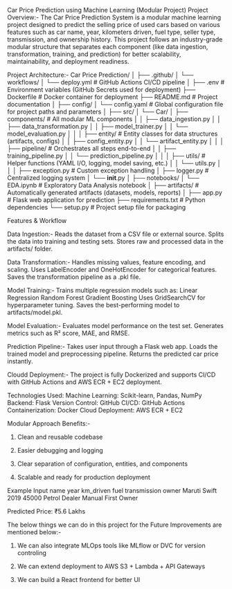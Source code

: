 Car Price Prediction using Machine Learning (Modular Project)
Project Overview:-
The Car Price Prediction System is a modular machine learning project designed to predict the selling price of used cars based on various features such as car name, year, kilometers driven, fuel type, seller type, transmission, and ownership history.
This project follows an industry-grade modular structure that separates each component (like data ingestion, transformation, training, and prediction) for better scalability, maintainability, and deployment readiness.


Project Architecture:- 
Car Price Prediction/
│
├── .github/
│   └── workflows/
│       └── deploy.yml          # GitHub Actions CI/CD pipeline
│
├── .env                        # Environment variables (GitHub Secrets used for deployment)
├── Dockerfile                  # Docker container for deployment
├── README.md                   # Project documentation
│
├── config/
│   └── config.yaml             # Global configuration file for project paths and parameters
│
├── src/
│   └── Car/
│       ├── components/         # All modular ML components
│       │   ├── data_ingestion.py
│       │   ├── data_transformation.py
│       │   ├── model_trainer.py
│       │   └── model_evaluation.py
│       │
│       ├── entity/             # Entity classes for data structures (artifacts, configs)
│       │   ├── config_entity.py
│       │   └── artifact_entity.py
│       │
│       ├── pipeline/           # Orchestrates all steps end-to-end
│       │   ├── training_pipeline.py
│       │   └── prediction_pipeline.py
│       │
│       ├── utils/              # Helper functions (YAML I/O, logging, model saving, etc.)
│       │   └── utils.py
│       │
│       ├── exception.py        # Custom exception handling
│       ├── logger.py           # Centralized logging system
│       └── __init__.py
│
├── notebooks/
│   └── EDA.ipynb               # Exploratory Data Analysis notebook
│
├── artifacts/                  # Automatically generated artifacts (datasets, models, reports)
│
├── app.py                      # Flask web application for prediction
├── requirements.txt            # Python dependencies
└── setup.py                    # Project setup file for packaging

Features & Workflow

Data Ingestion:-
Reads the dataset from a CSV file or external source.
Splits the data into training and testing sets.
Stores raw and processed data in the artifacts/ folder.

Data Transformation:-
Handles missing values, feature encoding, and scaling.
Uses LabelEncoder and OneHotEncoder for categorical features.
Saves the transformation pipeline as a .pkl file.

Model Training:-
Trains multiple regression models such as:
Linear Regression
Random Forest
Gradient Boosting
Uses GridSearchCV for hyperparameter tuning.
Saves the best-performing model to artifacts/model.pkl.

Model Evaluation:-
Evaluates model performance on the test set.
Generates metrics such as R² score, MAE, and RMSE.

Prediction Pipeline:-
Takes user input through a Flask web app.
Loads the trained model and preprocessing pipeline.
Returns the predicted car price instantly.

Cloudd Deployment:-
The project is fully Dockerized and supports CI/CD with GitHub Actions and AWS ECR + EC2 deployment.

Technologies Used:
Machine Learning: Scikit-learn, Pandas, NumPy
Backend: Flask
Version Control: GitHub
CI/CD: GitHub Actions
Containerization: Docker
Cloud Deployment: AWS ECR + EC2

Modular Approach Benefits:-
1) Clean and reusable codebase

2) Easier debugging and logging

3) Clear separation of configuration, entities, and components

4) Scalable and ready for production deployment

Example Input
name	year	km_driven	fuel transmission	owner
Maruti Swift	2019	45000	Petrol	Dealer	Manual	First Owner

Predicted Price: ₹5.6 Lakhs

The below things we can do in this project for the Future Improvements are mentioned below:-

1) We can also integrate MLOps tools like MLflow or DVC for version controling

2) We can extend deployment to AWS S3 + Lambda + API Gateways 

3) We can  build  a React frontend for better UI
